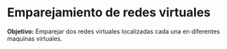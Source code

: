 # Emparejamiento de redes virtuales
**Objetivo:** Emparejar dos redes virtuales localizadas cada una en diferentes maquinas virtuales.    


